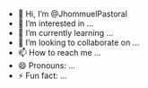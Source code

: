 - 👋 Hi, I’m @JhommuelPastoral
- 👀 I’m interested in ...
- 🌱 I’m currently learning ...
- 💞️ I’m looking to collaborate on ...
- 📫 How to reach me ...
- 😄 Pronouns: ...
- ⚡ Fun fact: ...

<!---
JhommuelPastoral/JhommuelPastoral is a ✨ special ✨ repository because its `README.md` (this file) appears on your GitHub profile.
You can click the Preview link to take a look at your changes.
--->
